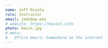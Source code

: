 ```yaml
---
name: Jeff Nivala
role: Instructor
email: jmdn@uw.edu 
# website: https://kevinl.info
photo: kevin.jpg
# meta:
#   Office Hours: Somewhere on the internet
---
```


<!-- [Schedule an appointment](#){: .btn .btn-outline } -->
